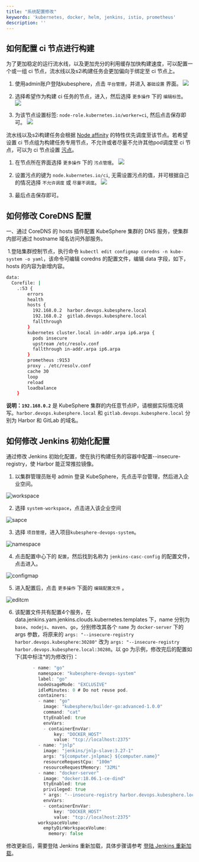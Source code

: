 ```yaml
---
title: "系统配置修改" 
keywords: 'kubernetes, docker, helm, jenkins, istio, prometheus'
description: ''
---
```


## 如何配置 ci 节点进行构建

为了更加稳定的运行流水线，以及更加充分的利用缓存加快构建速度，可以配置一个或一组 ci 节点，流水线以及s2i构建任务会更加偏向于绑定至 ci 节点上。

 1. 使用admin账户登陆kubesphere，点击 `平台管理`，并进入 `基础设置` 界面。
 ![](https://pek3b.qingstor.com/kubesphere-docs/png/WeChat758b433a7469f64fee9fffc59aac275b.png)

 2. 选择希望作为构建 ci 任务的节点，进入，然后选择 `更多操作` 下的 `编辑标签`。
 ![](https://pek3b.qingstor.com/kubesphere-docs/png/WeChat947ac3c7ab08ea8b0c7121044c1d93a2.png)

 3. 为该节点设置标签: `node-role.kubernetes.io/worker=ci`, 然后点击保存即可。
 ![](https://pek3b.qingstor.com/kubesphere-docs/png/WeChatf4976c9ae64d596b7b7a5c5ac1f97c31.png)

流水线以及s2i构建任务会根据 [Node affinity](https://kubernetes.io/docs/concepts/configuration/assign-pod-node/#node-affinity) 的特性优先调度至该节点。若希望设置 ci 节点组为构建任务专用节点，不允许或者尽量不允许其他pod调度至 ci 节点，可以为 ci 节点设置 [污点](https://kubernetes.io/docs/concepts/configuration/taint-and-toleration/)。

 1. 在节点所在界面选择 `更多操作` 下的 `污点管理`。
 ![](https://pek3b.qingstor.com/kubesphere-docs/png/WeChat29f987aa5df21b3fb91fa9152bfed8d6.png)

 2. 设置污点的键为 `node.kubernetes.io/ci`, 无需设置污点的值，并可根据自己的情况选择 `不允许调度` 或 `尽量不调度`。
 ![](https://pek3b.qingstor.com/kubesphere-docs/png/WeChat97eea56f0a74d899fa497b8e9a165826.png)

 3. 最后点击保存即可。

## 如何修改 CoreDNS 配置

一、通过 CoreDNS 的 hosts 插件配置 KubeSphere 集群的 DNS 服务，使集群内部可通过 hostname 域名访问外部服务。

​	1.登陆集群控制节点，执行命令 `kubectl edit configmap coredns -n kube-system -o yaml`，该命令可编辑 coredns 的配置文件，编辑 data 字段，如下， hosts 的内容为新增内容。

```bash
data:
  Corefile: |
    .:53 {
        errors
        health
        hosts {
          192.168.0.2  harbor.devops.kubesphere.local
          192.168.0.2  gitlab.devops.kubesphere.local
          fallthrough
        }
        kubernetes cluster.local in-addr.arpa ip6.arpa {
          pods insecure
          upstream /etc/resolv.conf
          fallthrough in-addr.arpa ip6.arpa
        }
        prometheus :9153
        proxy . /etc/resolv.conf
        cache 30
        loop
        reload
        loadbalance
    }
```

**说明：`192.168.0.2`** 是 KubeSphere 集群的内任意节点IP，请根据实际情况填写。`harbor.devops.kubesphere.local` 和 `gitlab.devops.kubesphere.local` 分别为 Harbor 和 GitLab 的域名。

## 如何修改 Jenkins 初始化配置

通过修改 Jenkins 初始化配置，使在执行构建任务的容器中配置--insecure-registry，使 Harbor 能正常推拉镜像。

1. 以集群管理员账号 admin 登录 KubeSphere，先点击平台管理，然后进入企业空间。

![workspace](https://kubesphere-docs.pek3b.qingstor.com/png/workspace.png)

2. 选择 `system-workspace`，点击进入该企业空间

![sapce](https://kubesphere-docs.pek3b.qingstor.com/png/sapce.png)

3. 选择 `项目管理`，进入项目`kubesphere-devops-system`。

![namespace](https://kubesphere-docs.pek3b.qingstor.com/png/namespace.png)

4. 点击配置中心下的 `配置`，然后找到名称为 `jenkins-casc-config` 的配置文件，点击进入。

![configmap](https://kubesphere-docs.pek3b.qingstor.com/png/configmap.png)

5. 进入配置后，点击 `更多操作` 下面的 `编辑配置文件` 。

![editcm](https://kubesphere-docs.pek3b.qingstor.com/png/editcm.png)

6. 该配置文件共有配置4个服务，在 data.jenkins.yam.jenkins.clouds.kubernetes.templates 下，name 分别为 `base`、`nodejs`、`maven`、`go`，分别修改其各个 `name` 为 `docker-server` 下的 args 参数，将原来的 `args: "--insecure-registry harbor.devops.kubesphere:30280"` 改为 `args: "--insecure-registry harbor.devops.kubesphere.local:30280`。以 go 为示例，修改完后的配置如下(其中标注*的为修改行)：

```go
          - name: "go"
            namespace: "kubesphere-devops-system"
            label: "go"
            nodeUsageMode: "EXCLUSIVE"
            idleMinutes: 0 # Do not reuse pod.
            containers:
            - name: "go"
              image: "kubesphere/builder-go:advanced-1.0.0"
              command: "cat"
              ttyEnabled: true
              envVars:
              - containerEnvVar:
                  key: "DOCKER_HOST"
                  value: "tcp://localhost:2375"
            - name: "jnlp"
              image: "jenkins/jnlp-slave:3.27-1"
              args: "${computer.jnlpmac} ${computer.name}"
              resourceRequestCpu: "100m"
              resourceRequestMemory: "32Mi"
            - name: "docker-server"
              image: "docker:18.06.1-ce-dind"
              ttyEnabled: true
              privileged: true
              * args: "--insecure-registry harbor.devops.kubesphere.local:30280"
              envVars:
              - containerEnvVar:
                  key: "DOCKER_HOST"
                  value: "tcp://localhost:2375"
            workspaceVolume:
              emptyDirWorkspaceVolume:
                memory: false
```

修改更新后，需要登陆 Jenkins 重新加载，具体步骤请参考 [登陆 Jenkins 重新加载](../../devops/jenkins-setting/#%E7%99%BB%E9%99%86-jenkins-%E9%87%8D%E6%96%B0%E5%8A%A0%E8%BD%BD>)。

